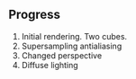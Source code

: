 ## Progress

1. Initial rendering. Two cubes.
2. Supersampling antialiasing
3. Changed perspective
4. Diffuse lighting
